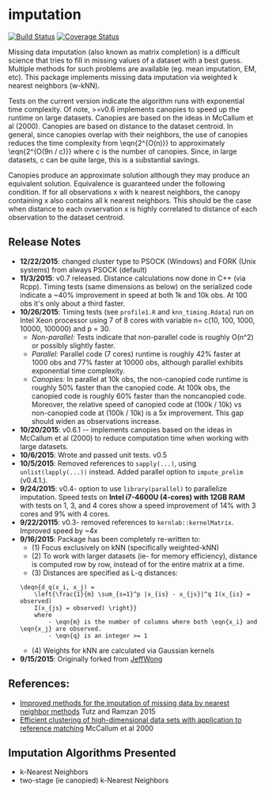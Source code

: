 imputation
==========

[![Build Status](https://travis-ci.org/alexWhitworth/imputation.svg?branch=master)](https://travis-ci.org/alexWhitworth/imputation.svg?branch=master)
[![Coverage Status](https://coveralls.io/repos/github/alexWhitworth/imputation/badge.svg)](https://coveralls.io/github/alexWhitworth/imputation)


Missing data imputation (also known as matrix completion) is a difficult science that tries to fill in missing values of a dataset with a best guess. Multiple methods for such problems are available (eg. mean imputation, EM, etc). This package implements missing data imputation via weighted k nearest neighbors (w-kNN).

Tests on the current version indicate the algorithm runs with exponential time complexity. Of note, >=v0.6 implements canopies to speed up the runtime on large datasets. Canopies are based on the ideas in McCallum et al (2000). Canopies are based on distance to the dataset centroid. In general, since canopies overlap with their neighbors, the use of canopies reduces the time complexity from  \eqn{2^{O(n)}} to approximately \eqn{2^{O(9n / c)}} where c is the number of canopies. Since, in large datasets, c can be quite large, this is a substantial savings.

Canopies produce an approximate solution although they may produce an equivalent solution. Equivalence is guaranteed under the following condition. If for all observations x with k nearest neighbors, the canopy containing x also contains all k nearest neighbors. This should be the case when distance to each ovservation x is highly correlated to distance of each observation to the dataset centroid.

## Release Notes
- **12/22/2015**: changed cluster type to PSOCK (Windows) and FORK (Unix systems) from always PSOCK (default)
- **11/3/2015**: v0.7 released. Distance calculations now done in C++ (via Rcpp). Timing tests (same dimensions as below) on the serialized code indicate a ~40% improvement in speed at both 1k and 10k obs. At 100 obs it's only about a third faster.
- **10/26/2015**: Timing tests (see `profile1.R` and `knn_timing.Rdata`) run on Intel Xeon processor using 7 of 8 cores with variable n= c(10, 100, 1000, 10000, 100000) and p = 30.
    - *Non-parallel:* Tests indicate that non-parallel code is roughly O(n^2) or possibly slightly faster.
    - *Parallel:* Parallel code (7 cores) runtime is roughly 42% faster at 1000 obs and 77% faster at 10000 obs, although parallel exhibits exponential time complexity.
    - *Canopies:* In parallel at 10k obs, the non-canopied code runtime is roughly 50% faster than the canopied code. At 100k obs, the canopied code is roughly 60% faster than the noncanopied code. Moreover, the relative speed of canopied code at (100k / 10k) vs non-canopied code at (100k / 10k) is a 5x improvement. This gap should widen as observations increase.
- **10/20/2015**: v0.6.1 -- implements canopies based on the ideas in McCallum et al (2000) to reduce computation time when working with large datasets.
- **10/6/2015**: Wrote and passed unit tests. v0.5
- **10/5/2015**: Removed references to `sapply(...)`, using `unlist(lapply(...))` instead. Added parallel option to `impute_prelim` (v0.4.1.).
- **9/24/2015**: v0.4- option to use `library(parallel)` to parallelize imputation. Speed tests on **Intel i7-4600U (4-cores) with 12GB RAM** with tests on 1, 3, and 4 cores show a  speed improvement of 14% with 3 cores and 9% with 4 cores.
- **9/22/20115**: v0.3- removed references to `kernlab::kernelMatrix`. Improved speed by ~4x
- **9/16/2015**: Package has been completely re-written to:
    - (1) Focus exclusively on kNN (specifically weighted-kNN)
    - (2) To work with larger datasets (ie- for memory efficiency), distance is computed row by row, instead of for the entire matrix at a time.
    - (3) Distances are specified as L-q distances:
    ```
    \deqn{d_q(x_i, x_j) =
        \left{\frac{1}{m} \sum_{s=1}^p |x_{is} - x_{js}|^q I(x_{is} = observed)
        I(x_{js} = observed) \right}}
        where
            - \eqn{m} is the number of columns where both \eqn{x_i} and \eqn{x_j} are observed.
            - \eqn{q} is an integer >= 1
    ```
    - (4) Weights for kNN are calculated via Gaussian kernels
- **9/15/2015**: Originally forked from [JeffWong](github.com/jeffwong/imputation)

## References:
* [Improved methods for the imputation of missing data by nearest neighbor methods](http://www.sciencedirect.com/science/article/pii/S0167947315001061) Tutz and Ramzan 2015
* [Efficient clustering of high-dimensional data sets with application to reference matching](http://machinelearning102.pbworks.com/w/file/fetch/47221870/canopy-kdd00.pdf) McCallum et al 2000

## Imputation Algorithms Presented

* k-Nearest Neighbors
* two-stage (ie canopied) k-Nearest Neighbors
